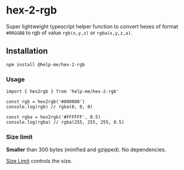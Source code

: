 # hex-2-rgb

Super lightweight typescript helper function to convert hexes of format `#RRGGBB` to rgb of value `rgb(x,y,z)` or `rgba(x,y,z,a)`.

## Installation

```
npm install @help-me/hex-2-rgb
```

### Usage

```
import { hex2rgb } from 'help-me/hex-2-rgb'

const rgb = hex2rgb('#000000')
console.log(rgb) // rgba(0, 0, 0)

const rgba = hex2rgb('#FFFFFF', 0.5)
console.log(rgba) // rgba(255, 255, 255, 0.5)
```

### Size limit

**Smaller** than 300 bytes (minified and gzipped). No dependencies.

[Size Limit](https://github.com/ai/size-limit) controls the size.

